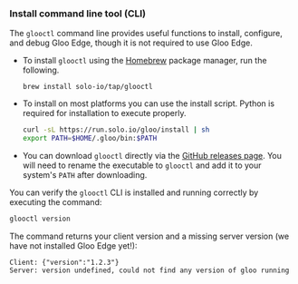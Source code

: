 ### Install command line tool (CLI)

The `glooctl` command line provides useful functions to install, configure, and debug Gloo Edge, though it is not required to use Gloo Edge.

* To install `glooctl` using the [Homebrew](https://brew.sh) package manager, run the following.

  ```shell
  brew install solo-io/tap/glooctl
  ```

* To install on most platforms you can use the install script. Python is required for installation to execute properly.

  ```bash
  curl -sL https://run.solo.io/gloo/install | sh
  export PATH=$HOME/.gloo/bin:$PATH
  ```

* You can download `glooctl` directly via the [GitHub releases page](https://github.com/solo-io/gloo/releases). You will need to rename the executable to `glooctl` and add it to your system's `PATH` after downloading.

You can verify the `glooctl` CLI is installed and running correctly by executing the command:

```bash
glooctl version
```
The command returns your client version and a missing server version (we have not installed Gloo Edge yet!):
```shell
Client: {"version":"1.2.3"}
Server: version undefined, could not find any version of gloo running
```

